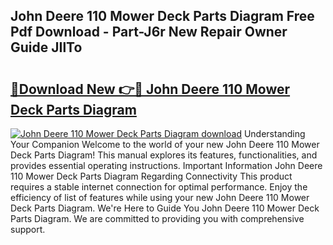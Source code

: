 ## John Deere 110 Mower Deck Parts Diagram Free Pdf Download - Part-J6r New Repair Owner Guide JIlTo

# <h2><a href="http://dfrflqw.blite.top/?on=John+Deere+110+Mower+Deck+Parts+Diagram">🔗Download New 👉🔴 John Deere 110 Mower Deck Parts Diagram</a></h2>

[![John Deere 110 Mower Deck Parts Diagram download](https://i.imgur.com/lujVjoI.png)](http://dfrflqw.blite.top/?on=John+Deere+110+Mower+Deck+Parts+Diagram)
Understanding Your Companion Welcome to the world of your new John Deere 110 Mower Deck Parts Diagram! This manual explores its features, functionalities, and provides essential operating instructions. Important Information John Deere 110 Mower Deck Parts Diagram Regarding Connectivity This product requires a stable internet connection for optimal performance. Enjoy the efficiency of list of features while using your new John Deere 110 Mower Deck Parts Diagram. We're Here to Guide You John Deere 110 Mower Deck Parts Diagram. We are committed to providing you with comprehensive support.
